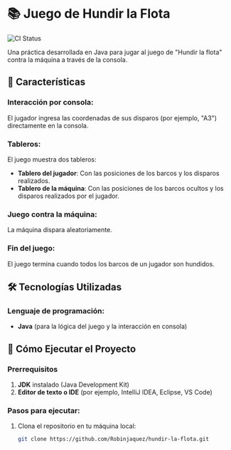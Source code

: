 # 📚 Juego de Hundir la Flota
![CI Status](https://github.com/Robinjaquez/Hundir-La-Flota/actions/workflows/prueba.yml/badge.svg)

Una práctica desarrollada en Java para jugar al juego de "Hundir la flota" contra la máquina a través de la consola.

## 🌟 Características

### Interacción por consola:
El jugador ingresa las coordenadas de sus disparos (por ejemplo, "A3") directamente en la consola.

### Tableros:
El juego muestra dos tableros:

- **Tablero del jugador**: Con las posiciones de los barcos y los disparos realizados.
- **Tablero de la máquina**: Con las posiciones de los barcos ocultos y los disparos realizados por el jugador.

### Juego contra la máquina:
La máquina dispara aleatoriamente.

### Fin del juego:
El juego termina cuando todos los barcos de un jugador son hundidos.

## 🛠️ Tecnologías Utilizadas

### Lenguaje de programación:
- **Java** (para la lógica del juego y la interacción en consola)

## 🚀 Cómo Ejecutar el Proyecto

### Prerrequisitos
1. **JDK** instalado (Java Development Kit)
2. **Editor de texto o IDE** (por ejemplo, IntelliJ IDEA, Eclipse, VS Code)

### Pasos para ejecutar:
1. Clona el repositorio en tu máquina local:
   ```bash
   git clone https://github.com/Robinjaquez/hundir-la-flota.git
